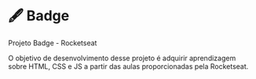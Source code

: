 # 🖋 Badge
Projeto Badge - Rocketseat

O objetivo de desenvolvimento desse projeto é adquirir aprendizagem sobre HTML, CSS e JS a partir das aulas proporcionadas pela Rocketseat.
